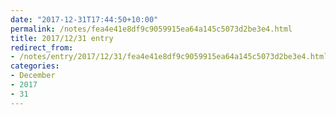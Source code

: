 ```yaml
---
date: "2017-12-31T17:44:50+10:00"
permalink: /notes/fea4e41e8df9c9059915ea64a145c5073d2be3e4.html
title: 2017/12/31 entry
redirect_from:
- /notes/entry/2017/12/31/fea4e41e8df9c9059915ea64a145c5073d2be3e4.html
categories:
- December
- 2017
- 31
---
```


